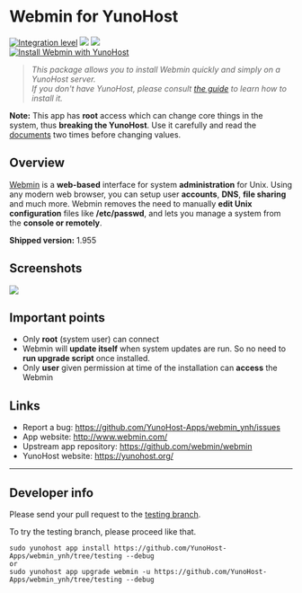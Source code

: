 # Webmin for YunoHost

[![Integration level](https://dash.yunohost.org/integration/webmin.svg)](https://dash.yunohost.org/appci/app/webmin) ![](https://ci-apps.yunohost.org/ci/badges/webmin.status.svg) ![](https://ci-apps.yunohost.org/ci/badges/webmin.maintain.svg)  
[![Install Webmin with YunoHost](https://install-app.yunohost.org/install-with-yunohost.png)](https://install-app.yunohost.org/?app=webmin)

> *This package allows you to install Webmin quickly and simply on a YunoHost server.  
If you don't have YunoHost, please consult [the guide](https://yunohost.org/#/install) to learn how to install it.*

**Note:** This app has **root** access which can change core things in the system, thus **breaking the YunoHost**. Use it carefully and read the [documents](https://doxfer.webmin.com/Webmin/Main_Page) two times before changing values.

## Overview
[Webmin](http://www.webmin.com/index.html) is a **web-based** interface for system **administration** for Unix. Using any modern web browser, you can setup user **accounts**, **DNS**, **file sharing** and much more. Webmin removes the need to manually **edit Unix configuration** files like **/etc/passwd**, and lets you manage a system from the **console or remotely**. 

**Shipped version:** 1.955

## Screenshots

![](https://raw.githubusercontent.com/webmin-devel/webmin/master/media/webmin-demo-basic.gif)

## Important points

- Only **root** (system user) can connect 
- Webmin will **update itself** when system updates are run. So no need to **run upgrade script** once installed.
- Only **user** given permission at time of the installation can **access** the Webmin 

## Links

 * Report a bug: https://github.com/YunoHost-Apps/webmin_ynh/issues
 * App website: http://www.webmin.com/
 * Upstream app repository: https://github.com/webmin/webmin
 * YunoHost website: https://yunohost.org/

---

## Developer info

Please send your pull request to the [testing branch](https://github.com/YunoHost-Apps/webmin_ynh/tree/testing).

To try the testing branch, please proceed like that.
```
sudo yunohost app install https://github.com/YunoHost-Apps/webmin_ynh/tree/testing --debug
or
sudo yunohost app upgrade webmin -u https://github.com/YunoHost-Apps/webmin_ynh/tree/testing --debug
```
